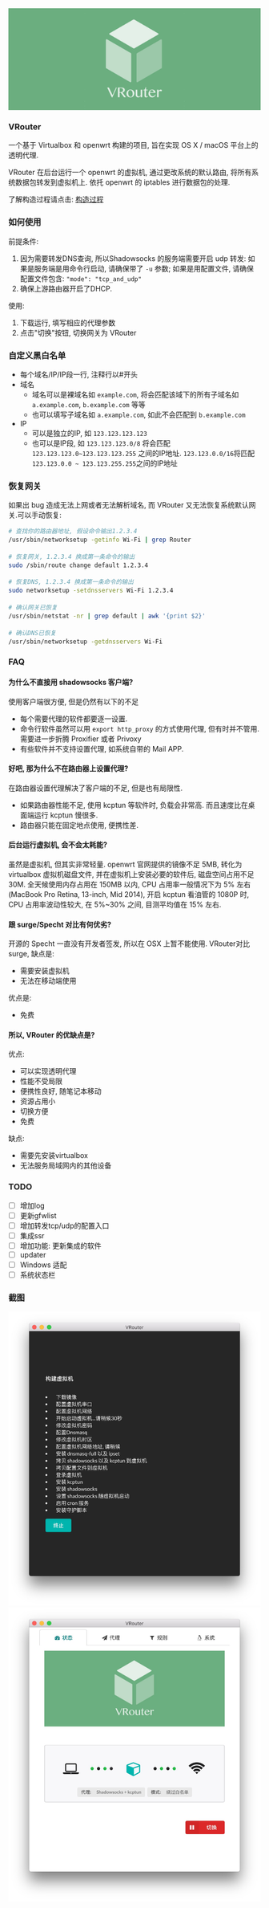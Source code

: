 <div style="text-align:center;background-color:#6bae7f">
<img src="./img/vrouter.png" alt="vrouter" height="200px" style="padding:0">
</div>

### VRouter

一个基于 Virtualbox 和 openwrt 构建的项目, 旨在实现 OS X / macOS 平台上的透明代理.

VRouter 在后台运行一个 openwrt 的虚拟机, 通过更改系统的默认路由, 将所有系统数据包转发到虚拟机上. 依托 openwrt 的 iptables 进行数据包的处理.

了解构造过程请点击: [构造过程](https://icymind.com/virtual-openwrt/)

### 如何使用

前提条件: 

1. 因为需要转发DNS查询, 所以Shadowsocks 的服务端需要开启 udp 转发: 如果是服务端是用命令行启动, 请确保带了 `-u` 参数; 如果是用配置文件, 请确保配置文件包含: `"mode": "tcp_and_udp"`
2. 确保上游路由器开启了DHCP.

使用:

1. 下载运行, 填写相应的代理参数
2. 点击"切换"按钮, 切换网关为 VRouter

### 自定义黑白名单

- 每个域名/IP/IP段一行, 注释行以#开头
- 域名
    - 域名可以是裸域名如 `example.com`, 将会匹配该域下的所有子域名如  `a.example.com`, `b.example.com` 等等
    - 也可以填写子域名如 `a.example.com`, 如此不会匹配到 `b.example.com`
- IP
    - 可以是独立的IP, 如 `123.123.123.123`
    - 也可以是IP段, 如 `123.123.123.0/8` 将会匹配 `123.123.123.0~123.123.123.255` 之间的IP地址. `123.123.0.0/16`将匹配 `123.123.0.0 ~ 123.123.255.255`之间的IP地址

### 恢复网关

如果出 bug 造成无法上网或者无法解析域名, 而 VRouter 又无法恢复系统默认网关.可以手动恢复:

```bash
# 查找你的路由器地址, 假设命令输出1.2.3.4
/usr/sbin/networksetup -getinfo Wi-Fi | grep Router

# 恢复网关, 1.2.3.4 换成第一条命令的输出
sudo /sbin/route change default 1.2.3.4

# 恢复DNS, 1.2.3.4 换成第一条命令的输出
sudo networksetup -setdnsservers Wi-Fi 1.2.3.4

# 确认网关已恢复
/usr/sbin/netstat -nr | grep default | awk '{print $2}'

# 确认DNS已恢复
/usr/sbin/networksetup -getdnsservers Wi-Fi
```

### FAQ

#### 为什么不直接用 shadowsocks 客户端?

使用客户端很方便, 但是仍然有以下的不足

- 每个需要代理的软件都要逐一设置.
- 命令行软件虽然可以用 `export http_proxy` 的方式使用代理, 但有时并不管用. 需要进一步折腾 Proxifier 或者 Privoxy
- 有些软件并不支持设置代理, 如系统自带的 Mail APP.

#### 好吧, 那为什么不在路由器上设置代理?

在路由器设置代理解决了客户端的不足, 但是也有局限性.

- 如果路由器性能不足, 使用 kcptun 等软件时, 负载会非常高. 而且速度比在桌面端运行 kcptun 慢很多.
- 路由器只能在固定地点使用, 便携性差.

#### 后台运行虚拟机, 会不会太耗能?

虽然是虚拟机, 但其实非常轻量. openwrt 官网提供的镜像不足 5MB, 转化为 virtualbox 虚拟机磁盘文件, 并在虚拟机上安装必要的软件后, 磁盘空间占用不足 30M. 全天候使用内存占用在 150MB 以内, CPU 占用率一般情况下为 5% 左右 (MacBook Pro Retina, 13-inch, Mid 2014), 开启 kcptun 看油管的 1080P 时, CPU 占用率波动性较大, 在 5%~30% 之间, 目测平均值在 15% 左右.

#### 跟 surge/Specht 对比有何优劣?

开源的 Specht 一直没有开发者签发, 所以在 OSX 上暂不能使用. VRouter对比 surge, 缺点是:

- 需要安装虚拟机
- 无法在移动端使用

优点是:

- 免费

#### 所以, VRouter 的优缺点是?

优点:

- 可以实现透明代理
- 性能不受局限
- 便携性良好, 随笔记本移动
- 资源占用小
- 切换方便
- 免费

缺点:

- 需要先安装virtualbox
- 无法服务局域网内的其他设备

### TODO

- [ ] 增加log
- [ ] 更新gfwlist
- [ ] 增加转发tcp/udp的配置入口
- [ ] 集成ssr
- [ ] 增加功能: 更新集成的软件
- [ ] updater
- [ ] Windows 适配
- [ ] 系统状态栏

### 截图

![screen](./img/screenshot.jpg)
![screen2](./img/screenshot2.jpg)

